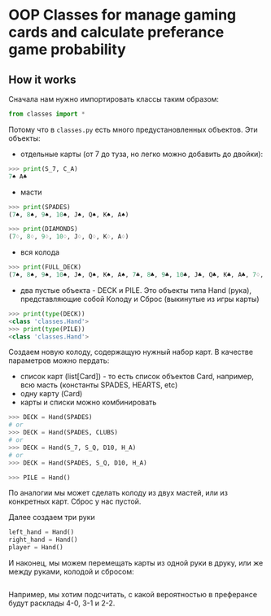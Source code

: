 OOP Classes for manage gaming cards and calculate preferance game probability
====================================

How it works
--------------------

Сначала нам нужно импортировать классы таким образом:
```python
from classes import *
```

Потому что в `classes.py` есть много предустановленных объектов. Эти объекты:

- отдельные карты (от 7 до туза, но легко можно добавить до двойки):

```python
>>> print(S_7, C_A)
7♠ A♣
```
- масти

```python
>>> print(SPADES)
(7♠, 8♠, 9♠, 10♠, J♠, Q♠, K♠, A♠)

>>> print(DIAMONDS)
(7♢, 8♢, 9♢, 10♢, J♢, Q♢, K♢, A♢)
```

- вся колода

```python
>>> print(FULL_DECK)
(7♠, 8♠, 9♠, 10♠, J♠, Q♠, K♠, A♠, 7♣, 8♣, 9♣, 10♣, J♣, Q♣, K♣, A♣, 7♢, 8♢, 9♢, 10♢, J♢, Q♢, K♢, A♢, 7♡, 8♡, 9♡, 10♡, J♡, Q♡, K♡, A♡)
```

- два пустые объекта - DECK и PILE. Это объекты типа Hand (рука), представляющие собой Колоду и Сброс (выкинутые из игры карты)

```python
>>> print(type(DECK))
<class 'classes.Hand'>
>>> print(type(PILE))
<class 'classes.Hand'>
```

Создаем новую колоду, содержащую нужный набор карт. В качестве параметров можно пердать:
- список карт (list[Сard]) - то есть список объектов Card, например, всю масть (константы SPADES, HEARTS, etc)
- одну карту (Card)
- карты и списки можно комбинировать

```python
>>> DECK = Hand(SPADES)
# or
>>> DECK = Hand(SPADES, CLUBS)
# or
>>> DECK = Hand(S_7, S_Q, D10, H_A)
# or
>>> DECK = Hand(SPADES, S_Q, D10, H_A)

>>> PILE = Hand()
```

По аналогии мы может сделать колоду из двух мастей, или из конкретных карт. Сброс у нас пустой.

Далее создаем три руки

```python
left_hand = Hand()
right_hand = Hand()
player = Hand()
```

И наконец, мы можем перемещать карты из одной руки в друку, или же между руками, колодой и сбросом:

```python

```
Например, мы хотим подсчитать, с какой вероятностью в преферансе будут расклады 4-0, 3-1 и 2-2.
